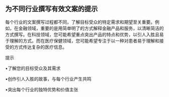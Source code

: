 ## 为不同行业撰写有效文案的提示

每个行业的文案撰写过程都不同，了解目标受众的特定需求和期望至关重要。例如，在金融领域，重要的是用简单明了的方式解释金融产品和服务，以清晰简洁的方式撰写。在科技领域，您可能希望重点突出产品的特点和优势，以引人入胜且易于理解的方式。而在医疗保健领域，您可能希望专注于以一种对患者易于理解和接受的方式传达复杂的医疗信息。

提示

•了解您的目标受众及其需求

•创作引人入胜的故事，与每个行业产生共鸣

•突出每个行业的独特优势和价值主张
